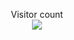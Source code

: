 
<p align="center">
  Visitor count<br>
  <img src="https://profile-counter.glitch.me/_blocage/count.svg" />
</p>
